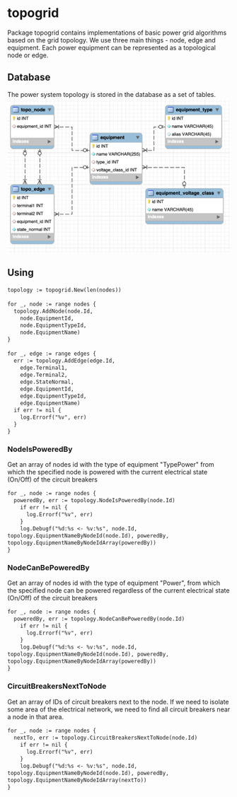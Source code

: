 # topogrid
Package topogrid contains implementations of basic power grid algorithms based on the grid topology.
We use three main things - node, edge and equipment. Each power equipment can be represented as a topological node or edge.

## Database
The power system topology is stored in the database as a set of tables.
![Configuration database schema](database/TopoGridDatabase.png)
## Using
```golang
topology := topogrid.New(len(nodes))

for _, node := range nodes {
  topology.AddNode(node.Id, 
    node.EquipmentId, 
    node.EquipmentTypeId, 
    node.EquipmentName)
}

for _, edge := range edges {
  err := topology.AddEdge(edge.Id, 
    edge.Terminal1, 
    edge.Terminal2, 
    edge.StateNormal, 
    edge.EquipmentId, 
    edge.EquipmentTypeId, 
    edge.EquipmentName)
  if err != nil {
    log.Errorf("%v", err)
  }
}
```
### NodeIsPoweredBy
Get an array of nodes id with the type of equipment "TypePower" from which the specified node is powered with the current electrical state (On/Off) of the circuit breakers
```golang
for _, node := range nodes {
  poweredBy, err := topology.NodeIsPoweredBy(node.Id)
    if err != nil {
      log.Errorf("%v", err)
    }
    log.Debugf("%d:%s <- %v:%s", node.Id, topology.EquipmentNameByNodeId(node.Id), poweredBy, topology.EquipmentNameByNodeIdArray(poweredBy))
}
```
### NodeCanBePoweredBy 
Get an array of nodes id with the type of equipment "Power", from which the specified node can be powered regardless of the current electrical state (On/Off) of the circuit breakers
```golang
for _, node := range nodes {
  poweredBy, err := topology.NodeCanBePoweredBy(node.Id)
    if err != nil {
      log.Errorf("%v", err)
    }
    log.Debugf("%d:%s <- %v:%s", node.Id, topology.EquipmentNameByNodeId(node.Id), poweredBy, topology.EquipmentNameByNodeIdArray(poweredBy))
}
```
### CircuitBreakersNextToNode 
Get an array of IDs of circuit breakers next to the node. If we need to isolate some area of the electrical network, we need to find all circuit breakers near a node in that area.
```golang
for _, node := range nodes {
  nextTo, err := topology.CircuitBreakersNextToNode(node.Id)
    if err != nil {
      log.Errorf("%v", err)
    }
    log.Debugf("%d:%s <- %v:%s", node.Id, topology.EquipmentNameByNodeId(node.Id), poweredBy, topology.EquipmentNameByNodeIdArray(nextTo))
}
```

